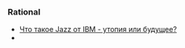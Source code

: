 ### Rational
- [Что такое Jazz от IBM - утопия или будущее?](https://finecosoft.ru/ibm_rational_jazz_comp?ysclid=mcn9bwhq10895167200)
- 
